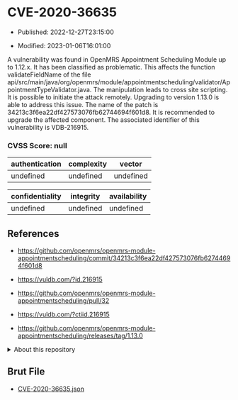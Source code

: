 # CVE-2020-36635

- Published: 2022-12-27T23:15:00

- Modified: 2023-01-06T16:01:00

A vulnerability was found in OpenMRS Appointment Scheduling Module up to 1.12.x. It has been classified as problematic. This affects the function validateFieldName of the file api/src/main/java/org/openmrs/module/appointmentscheduling/validator/AppointmentTypeValidator.java. The manipulation leads to cross site scripting. It is possible to initiate the attack remotely. Upgrading to version 1.13.0 is able to address this issue. The name of the patch is 34213c3f6ea22df427573076fb62744694f601d8. It is recommended to upgrade the affected component. The associated identifier of this vulnerability is VDB-216915.

### CVSS Score: **null**

| authentication | complexity | vector |
| --- | --- | --- |
| undefined | undefined | undefined |

| confidentiality | integrity | availability |
| --- | --- | --- |
| undefined | undefined | undefined |

## References

* https://github.com/openmrs/openmrs-module-appointmentscheduling/commit/34213c3f6ea22df427573076fb62744694f601d8

* https://vuldb.com/?id.216915

* https://github.com/openmrs/openmrs-module-appointmentscheduling/pull/32

* https://vuldb.com/?ctiid.216915

* https://github.com/openmrs/openmrs-module-appointmentscheduling/releases/tag/1.13.0

<details>
<summary>About this repository</summary> 

  This repository is part of the project [Live Hack CVE](https://github.com/Live-Hack-CVE). Main website can be found [www.live-hack.org](https://www.live-hack.org) 
  
  Made by [Sn0wAlice](https://github.com/Sn0wAlice) for the people that care about security and need to have a feed of the latest CVEs. Hope you enjoy it, don't forget to star the repo and follow me on [Twitter](https://twitter.com/Sn0wAlice) and [Github](https://github.com/Sn0wAlice). And that is my [personnal website](https://www.alice-snow.me/)

  - [Home Page](https://github.com/Live-Hack-CVE)
  - [Framework](https://github.com/Live-Hack-CVE/cve-framework)
  - [CVE database](https://github.com/Live-Hack-CVE/full_database)
  - [Changelog](https://github.com/Live-Hack-CVE/Changelog)
</details>

## Brut File

* [CVE-2020-36635.json](https://raw.githubusercontent.com/Live-Hack-CVE/full_database/main/cves/2020/CVE-2020-36635.json)

